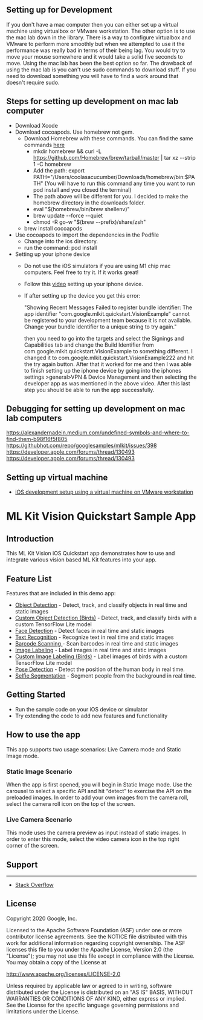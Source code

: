## Setting up for Development 
If you don't have a mac computer then you can either set up a virtual machine using virtualbox or VMware workstation. The other option is to use the mac lab down in the library. There is a way to configure virtualbox and VMware to perform more smoothly but when we attempted to use it the performance was really bad in terms of their being lag. You would try to move your mouse somewhere and it would take a solid five seconds to move. Using the mac lab has been the best option so far. The drawback of using the mac lab is you can't use sudo commands to download stuff. If you need to download something you will have to find a work around that doesn't require sudo. 

## Steps for setting up development on mac lab computer
* Download Xcode
* Download cocoapods. Use homebrew not gem.
  * Download Homebrew with these commands. You can find the same commands [here](https://docs.brew.sh/Installation#untar-anywhere)
    * mkdir homebrew && curl -L https://github.com/Homebrew/brew/tarball/master | tar xz --strip 1 -C homebrew
    * Add the path: export PATH="/Users/coolasacucumber/Downloads/homebrew/bin:$PATH" (You will have to run this command any time you want to run pod install and you closed the terminal)
    * The path above will be different for you. I decided to make the homebrew directory in the downloads folder. 
    * eval "$(homebrew/bin/brew shellenv)"
    * brew update --force --quiet
    * chmod -R go-w "$(brew --prefix)/share/zsh"
  * brew install cocoapods
* Use cocoapods to import the dependencies in the Podfile
  * Change into the ios directory.
  * run the command: pod install
* Setting up your iphone device
  * Do not use the iOS simulators if you are using M1 chip mac computers. Feel free to try it. If it works great!
  * Follow this [video](https://www.youtube.com/watch?v=bqh6YaMxgbE) setting up your iphone device. 
  * If after setting up the device you get this error: 
  
     "Showing Recent Messages Failed to register bundle identifier: The app identifier "com.google.mlkit.quickstart.VisionExample" cannot be registered to your development team because it is not available. Change your bundle identifier to a unique string to try again." 
  
     then you need to go into the targets and select the Signings and Capabilities tab and change the Build Identifier from com.google.mlkit.quickstart.VisionExample to something different. I changed it to com.google.mlkit.quickstart.VisionExample222 and hit the try again button. After that it worked for me and then I was able to finish setting up the iphone device by going into the iphones settings >general>VPN & Device Management and then selecting the developer app as was mentioned in the above video. After this last step you should be able to run the app successfully.

## Debugging for setting up development on mac lab computers
https://alexandernadein.medium.com/undefined-symbols-and-where-to-find-them-b98f16f5f805
https://githubhot.com/repo/googlesamples/mlkit/issues/398
https://developer.apple.com/forums/thread/130493
https://developer.apple.com/forums/thread/130493

## Setting up virtual machine
* [iOS development setup using a virtual machine on VMware workstation](https://www.youtube.com/watch?v=-5FpROxjHsw)

# ML Kit Vision Quickstart Sample App

## Introduction

This ML Kit Vision iOS Quickstart app demonstrates how to use and integrate various vision based ML Kit features into your app.

## Feature List

Features that are included in this demo app:
* [Object Detection](https://developers.google.com/ml-kit/vision/object-detection/ios) - Detect, track, and classify objects in real time and static images
* [Custom Object Detection (Birds)](https://developers.google.com/ml-kit/vision/object-detection/custom-models/ios) - Detect, track, and classify birds with a custom TensorFlow Lite model
* [Face Detection](https://developers.google.com/ml-kit/vision/face-detection/ios) - Detect faces in real time and static images
* [Text Recognition](https://developers.google.com/ml-kit/vision/text-recognition/v2/ios) - Recognize text in real time and static images
* [Barcode Scanning ](https://developers.google.com/ml-kit/vision/barcode-scanning/ios)- Scan barcodes in real time and static images
* [Image Labeling](https://developers.google.com/ml-kit/vision/image-labeling/ios) - Label images in real time and static images
* [Custom Image Labeling (Birds)](https://developers.google.com/ml-kit/vision/image-labeling/custom-models/ios) - Label images of birds with a custom TensorFlow Lite model
* [Pose Detection](https://developers.google.com/ml-kit/vision/pose-detection/ios) - Detect the position of the human body in real time.
* [Selfie Segmentation](https://developers.google.com/ml-kit/vision/selfie-segmentation/ios) - Segment people from the background in real time.

## Getting Started

* Run the sample code on your iOS device or simulator
* Try extending the code to add new features and functionality

## How to use the app

This app supports two usage scenarios: Live Camera mode and Static Image mode.

### Static Image Scenario
When the app is first opened, you will begin in Static Image mode. Use the carousel to select a specific API and hit “detect” to exercise the API on the preloaded images. In order to add your own images from the camera roll, select the camera roll icon on the top of the screen.

### Live Camera Scenario
This mode uses the camera preview as input instead of static images. In order to enter this mode, select the video camera icon in the top right corner of the screen.

## Support
-------

- [Stack Overflow](https://stackoverflow.com/questions/tagged/google-mlkit)

License
-------

Copyright 2020 Google, Inc.

Licensed to the Apache Software Foundation (ASF) under one or more contributor
license agreements.  See the NOTICE file distributed with this work for
additional information regarding copyright ownership.  The ASF licenses this
file to you under the Apache License, Version 2.0 (the "License"); you may not
use this file except in compliance with the License.  You may obtain a copy of
the License at

  http://www.apache.org/licenses/LICENSE-2.0

Unless required by applicable law or agreed to in writing, software
distributed under the License is distributed on an "AS IS" BASIS, WITHOUT
WARRANTIES OR CONDITIONS OF ANY KIND, either express or implied.  See the
License for the specific language governing permissions and limitations under
the License.
